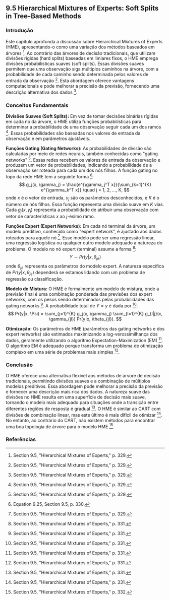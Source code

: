 ## 9.5 Hierarchical Mixtures of Experts: Soft Splits in Tree-Based Methods

### Introdução
Este capítulo aprofunda a discussão sobre Hierarchical Mixtures of Experts (HME), apresentando-o como uma variação dos métodos baseados em árvores [^329]. Ao contrário das árvores de decisão tradicionais, que utilizam divisões rígidas (hard splits) baseadas em limiares fixos, o HME emprega divisões probabilísticas suaves (soft splits). Essas divisões suaves permitem que uma observação siga múltiplos caminhos na árvore, com a probabilidade de cada caminho sendo determinada pelos valores de entrada da observação [^329]. Esta abordagem oferece vantagens computacionais e pode melhorar a precisão da previsão, fornecendo uma descrição alternativa dos dados [^329].

### Conceitos Fundamentais
**Divisões Suaves (Soft Splits):** Em vez de tomar decisões binárias rígidas em cada nó da árvore, o HME utiliza funções probabilísticas para determinar a probabilidade de uma observação seguir cada um dos ramos [^329]. Essas probabilidades são baseadas nos valores de entrada da observação e em parâmetros ajustáveis.

**Funções Gating (Gating Networks):** As probabilidades de divisão são calculadas por meio de redes neurais, também conhecidas como "gating networks" [^329]. Essas redes recebem os valores de entrada da observação e produzem um vetor de probabilidades, indicando a probabilidade de a observação ser roteada para cada um dos nós filhos. A função gating no topo da rede HME tem a seguinte forma [^330]:
$$ g_j(x, \gamma_j) = \frac{e^{\gamma_j^T x}}{\sum_{k=1}^{K} e^{\gamma_k^T x}} \quad j = 1, 2, ..., K, $$
onde $x$ é o vetor de entrada, $\gamma_j$ são os parâmetros desconhecidos, e $K$ é o número de nós filhos. Essa função representa uma divisão suave em $K$ vias. Cada $g_j(x, \gamma_j)$ representa a probabilidade de atribuir uma observação com vetor de características $x$ ao $j$-ésimo ramo.

**Funções Expert (Expert Networks):** Em cada nó terminal da árvore, um modelo preditivo, conhecido como "expert network", é ajustado aos dados roteados para aquele nó [^329]. Esse modelo pode ser uma regressão linear, uma regressão logística ou qualquer outro modelo adequado à natureza do problema.
O modelo no nó expert (terminal) assume a forma [^331]:
$$ Y \sim Pr(y|x, \theta_{je}) $$
onde $\theta_{je}$ representa os parâmetros do modelo expert. A natureza específica de $Pr(y|x, \theta_{je})$ dependerá se estamos lidando com um problema de regressão ou classificação.

**Modelo de Mistura:** O HME é formalmente um modelo de mistura, onde a previsão final é uma combinação ponderada das previsões dos expert networks, com os pesos sendo determinados pelas probabilidades das gating networks [^331]. A probabilidade total de $Y = y$ é dada por [^331]:
$$ Pr(y|x, \Psi) = \sum_{j=1}^{K} g_j(x, \gamma_j) \sum_{l=1}^{K} g_{l|j}(x, \gamma_{jl}) Pr(y|x, \theta_{jl}). $$

**Otimização:** Os parâmetros do HME (parâmetros das gating networks e dos expert networks) são estimados maximizando a log-verossimilhança dos dados, geralmente utilizando o algoritmo Expectation-Maximization (EM) [^331]. O algoritmo EM é adequado porque transforma um problema de otimização complexo em uma série de problemas mais simples [^331].

### Conclusão
O HME oferece uma alternativa flexível aos métodos de árvore de decisão tradicionais, permitindo divisões suaves e a combinação de múltiplos modelos preditivos. Essa abordagem pode melhorar a precisão da previsão e fornecer uma descrição mais rica dos dados. A natureza suave das divisões no HME resulta em uma superfície de decisão mais suave, tornando o modelo mais adequado para situações onde a transição entre diferentes regiões de resposta é gradual [^331]. O HME é similar ao CART com divisões de combinação linear, mas este último é mais difícil de otimizar [^331]. No entanto, ao contrário do CART, não existem métodos para encontrar uma boa topologia de árvore para o modelo HME [^332].

### Referências
[^329]: Section 9.5, "Hierarchical Mixtures of Experts," p. 329.
[^330]: Equation 9.25, Section 9.5, p. 330.
[^331]: Section 9.5, "Hierarchical Mixtures of Experts," p. 331.
[^332]: Section 9.5, "Hierarchical Mixtures of Experts," p. 332.
<!-- END -->